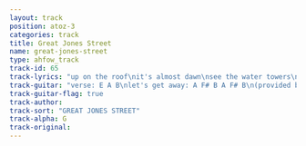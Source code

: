 ```yaml
---
layout: track
position: atoz-3
categories: track
title: Great Jones Street
name: great-jones-street
type: ahfow_track
track-id: 65
track-lyrics: "up on the roof\nit's almost dawn\nsee the water towers\nlook so forlorn\nthey've got no reason\nto feel that way\n\nnight turn to day\nlet's get away\nit's another day\n\nlet's get away\nit's another day\n\nwe'll go somewhere\nwe've never been\ntime's runnin' out\nwe'll start again\nwhat's round the bend\ni just can't say\n\nnight turn to day\nlet's get away\nit's another day\n\nlet's get away\nit's another day"
track-guitar: "verse: E A B\nlet's get away: A F# B A F# B\n(provided by brad)"
track-guitar-flag: true
track-author: 
track-sort: "GREAT JONES STREET"
track-alpha: G
track-original: 
---
```

